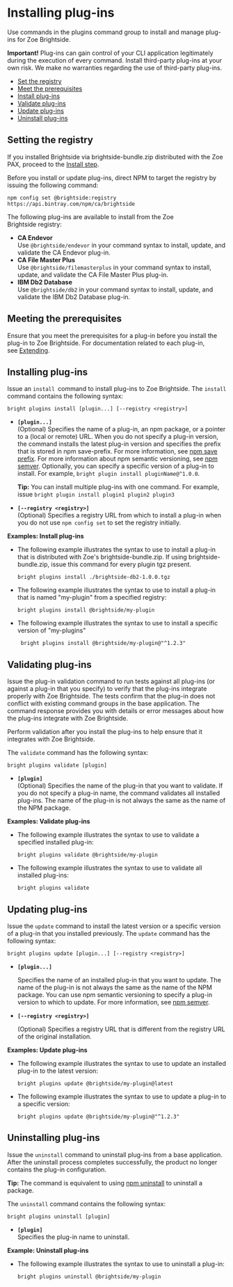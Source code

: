 # Installing plug-ins

Use commands in the plugins command group to install and manage plug-ins for Zoe Brightside.

**Important!** Plug-ins can gain control of your CLI application
legitimately during the execution of every command. Install third-party
plug-ins at your own risk. We make no warranties regarding
the use of third-party plug-ins.

  - [Set the registry](#set-the-registry)
  - [Meet the prerequisites](#meet-the-Prerequisites)
  - [Install plug-ins](#install-plug-ins-1)
  - [Validate plug-ins](#validate-plug-ins)
  - [Update plug-ins](#update-plug-ins)
  - [Uninstall plug-ins](#uninstall-plug-ins)

## Setting the registry

If you installed Brightside via brightside-bundle.zip distributed with the Zoe PAX, proceed to the [Install step](#install-plug-ins-1).

Before you install or update plug-ins, direct NPM to target the registry by issuing the following command: 

```
npm config set @brightside:registry https://api.bintray.com/npm/ca/brightside
```

The following plug-ins are available to install from the Zoe Brightside registry:

  - **CA Endevor**  
    Use `@brightside/endevor` in your command syntax to install, update,
    and validate the CA Endevor plug-in. 
  - **CA File Master Plus**  
    Use `@brightside/filemasterplus` in your command syntax to install,
    update, and validate the CA File Master Plus plug-in. 
  - **IBM Db2 Database**  
    Use `@brightside/db2` in your command syntax to install, update, and
    validate the IBM Db2 Database plug-in. 

## Meeting the prerequisites

Ensure that you meet the prerequisites for a plug-in before you install
the plug-in to Zoe Brightside. For documentation related to each plug-in,
see [Extending](cli-extending.md).

## Installing plug-ins

Issue an `install `command to install plug-ins to Zoe Brightside. The
`install` command contains the following syntax:

```
bright plugins install [plugin...] [--registry <registry>]
```

  - **`[plugin...]`**   
    (Optional) Specifies the name of a plug-in, an npm package, or a
    pointer to a (local or remote) URL. When you do not specify a
    plug-in version, the command installs the latest plug-in version and
    specifies the prefix that is stored in npm save-prefix. For more
    information, see [npm save prefix](https://docs.npmjs.com/misc/config#save-prefix). For more
    information about npm semantic versioning, see [npm semver](https://docs.npmjs.com/misc/semver). Optionally, you can
    specify a specific version of a plug-in to install. For example, `bright plugin install pluginName@^1.0.0`.

    **Tip:** You can install multiple plug-ins with one command. For
    example, issue `bright plugin install plugin1 plugin2 plugin3`

  - **`[--registry <registry>]`**  
    (Optional) Specifies a registry URL from which to install a plug-in
    when you do not use `npm config set` to set the registry initially. 

**Examples: Install plug-ins**

  - The following example illustrates the syntax to use to install a 
    plug-in that is distributed with Zoe's brightside-bundle.zip.
    If using brightside-bundle.zip, issue this command for every plugin tgz present.
    
    ```
    bright plugins install ./brightside-db2-1.0.0.tgz
    ```

  - The following example illustrates the syntax to use to install a
    plug-in that is named "my-plugin" from a specified registry:

    ```
    bright plugins install @brightside/my-plugin
    ```

  - The following example illustrates the syntax to use to install a
    specific version of "my-plugins" 

    ```
     bright plugins install @brightside/my-plugin@"^1.2.3"
    ```
    

## Validating plug-ins

Issue the plug-in validation command to run tests against all plug-ins (or against a plug-in that you specify) to verify that the plug-ins integrate properly with Zoe Brightside. The tests confirm that the plug-in does not conflict with existing command groups in the base application. The command response provides you with details or error messages about how the plug-ins integrate with Zoe Brightside. 

Perform validation after you install the plug-ins to help ensure that it integrates with Zoe Brightside.

The `validate` command has the following syntax:

```
bright plugins validate [plugin]
```

  - **`[plugin]`**  
    (Optional) Specifies the name of the plug-in that you want to
    validate. If you do not specify a plug-in name, the command
    validates all installed plug-ins. The name of the plug-in is not
    always the same as the name of the NPM package.

**Examples: Validate plug-ins**

  - The following example illustrates the syntax to use to validate a
    specified installed plug-in:

    ```
    bright plugins validate @brightside/my-plugin
    ```

  - The following example illustrates the syntax to use to validate all
    installed plug-ins:

    ```
    bright plugins validate
    ```

## Updating plug-ins

Issue the `update` command to install the latest version or a specific
version of a plug-in that you installed previously. The `update` command
has the following syntax:

```
bright plugins update [plugin...] [--registry <registry>]
```

  - **`[plugin...]`** 

    Specifies the name of an installed plug-in that you want to update.
    The name of the plug-in is not always the same as the name of the
    NPM package. You can use npm semantic versioning to specify a
    plug-in version to which to update. For more information,
    see [npm semver](https://docs.npmjs.com/misc/semver).

  - **`[--registry <registry>]`**

    (Optional) Specifies a registry URL that is different from the
    registry URL of the original installation. 

**Examples: Update plug-ins**

  - The following example illustrates the syntax to use to update an
    installed plug-in to the latest version:

    ```
    bright plugins update @brightside/my-plugin@latest
    ```

  - The following example illustrates the syntax to use to update a
    plug-in to a specific version:

    ```
    bright plugins update @brightside/my-plugin@"^1.2.3"
    ```

## Uninstalling plug-ins

Issue the `uninstall` command to uninstall plug-ins from a base
application. After the uninstall process completes successfully,
the product no longer contains the plug-in
configuration.

**Tip:** The command is equivalent to using [npm uninstall](https://docs.npmjs.com/cli/uninstall) to uninstall a package.

The `uninstall` command contains the following syntax:

```
bright plugins uninstall [plugin]
```

  - **`[plugin]`**   
    Specifies the plug-in name to uninstall.

**Example: Uninstall plug-ins**

- The following example illustrates the syntax to use to uninstall a plug-in:

  ```
  bright plugins uninstall @brightside/my-plugin
  ```
